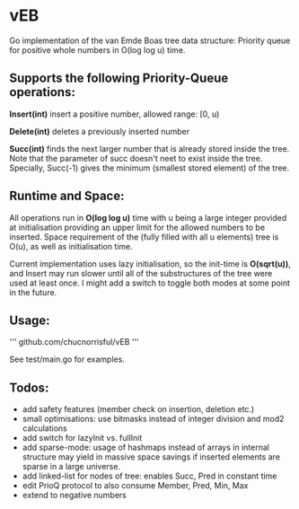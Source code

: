 # vEB
Go implementation of the van Emde Boas tree data structure: Priority queue for positive whole numbers in O(log log u) time.

## Supports the following Priority-Queue operations:

**Insert(int)** insert a positive number, allowed range: [0, u)

**Delete(int)** deletes a previously inserted number

**Succ(int)** finds the next larger number that is already stored inside the tree. Note that the parameter of succ doesn't neet to exist inside the tree. Specially, Succ(-1) gives the minimum (smallest stored element) of the tree.

## Runtime and Space:

All operations run in **O(log log u)** time with u being a large integer provided at initialisation providing an upper limit for the allowed numbers to be inserted.
Space requirement of the (fully filled with all u elements) tree is O(u), as well as initialisation time.

Current implementation uses lazy initialisation, so the init-time is **O(sqrt(u))**, and Insert may run slower until all of the substructures of the tree were used at least once. I might add a switch to toggle both modes at some point in the future.

## Usage:

'''
github.com/chucnorrisful/vEB
'''

See test/main.go for examples.

## Todos:

- add safety features (member check on insertion, deletion etc.)
- small optimisations: use bitmasks instead of integer division and mod2 calculations
- add switch for lazyInit vs. fullInit
- add sparse-mode: usage of hashmaps instead of arrays in internal structure may yield in massive space savings if inserted elements are sparse in a large universe.
- add linked-list for nodes of tree: enables Succ, Pred in constant time
- edit PrioQ protocol to also consume Member, Pred, Min, Max
- extend to negative numbers

